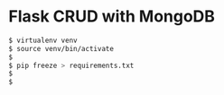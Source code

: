 # Flask CRUD with MongoDB

```sh
$ virtualenv venv
$ source venv/bin/activate
$ 
$ pip freeze > requirements.txt
$ 
$
```